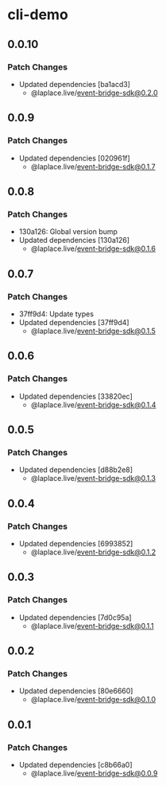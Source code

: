 # cli-demo

## 0.0.10

### Patch Changes

- Updated dependencies [ba1acd3]
  - @laplace.live/event-bridge-sdk@0.2.0

## 0.0.9

### Patch Changes

- Updated dependencies [020961f]
  - @laplace.live/event-bridge-sdk@0.1.7

## 0.0.8

### Patch Changes

- 130a126: Global version bump
- Updated dependencies [130a126]
  - @laplace.live/event-bridge-sdk@0.1.6

## 0.0.7

### Patch Changes

- 37ff9d4: Update types
- Updated dependencies [37ff9d4]
  - @laplace.live/event-bridge-sdk@0.1.5

## 0.0.6

### Patch Changes

- Updated dependencies [33820ec]
  - @laplace.live/event-bridge-sdk@0.1.4

## 0.0.5

### Patch Changes

- Updated dependencies [d88b2e8]
  - @laplace.live/event-bridge-sdk@0.1.3

## 0.0.4

### Patch Changes

- Updated dependencies [6993852]
  - @laplace.live/event-bridge-sdk@0.1.2

## 0.0.3

### Patch Changes

- Updated dependencies [7d0c95a]
  - @laplace.live/event-bridge-sdk@0.1.1

## 0.0.2

### Patch Changes

- Updated dependencies [80e6660]
  - @laplace.live/event-bridge-sdk@0.1.0

## 0.0.1

### Patch Changes

- Updated dependencies [c8b66a0]
  - @laplace.live/event-bridge-sdk@0.0.9
